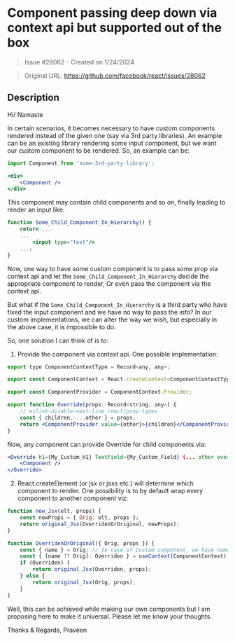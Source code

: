 # Component passing deep down via context api but supported out of the box

> Issue #28062 - Created on 1/24/2024

> Original URL: https://github.com/facebook/react/issues/28062

## Description

Hi/ Namaste

In certain scenarios, it becomes necessary to have custom components rendered instead of the given one (say via 3rd party libraries). An example can be an existing library rendering some input component, but we want our custom component to be rendered. So, an example can be:
```jsx
import Component from 'some-3rd-party-library';

<div>
    <Component />
</div>

```
This component may contain child components and so on, finally leading to render an input like:
```jsx
function Some_Child_Component_In_Hierarchy() {
    return ....
    ...
        <input type="text"/>
    ...;
}

```
Now, one way to have some custom component is to pass some prop via context api and let the `Some_Child_Component_In_Hierarchy` decide the appropriate component to render, Or even pass the component via the context api.

But what if the `Some_Child_Component_In_Hierarchy` is a third party who have fixed the input component and we have no way to pass the info?
In our custom implementations, we can alter the way we wish, but especially in the above case, it is impossible to do.

So, one solution I can think of is to:
1. Provide the component via context api.
One possible implementation:

```jsx
export type ComponentContextType = Record<any, any>;

export const ComponentContext = React.createContext<ComponentContextType>({});

export const ComponentProvider = ComponentContext.Provider;

export function Override(props: Record<string, any>) {
    // eslint-disable-next-line react/prop-types
    const { children, ...other } = props;
    return <ComponentProvider value={other}>{children}</ComponentProvider>;
}
```
Now, any component can provide Override for child components via:
```jsx
<Override h1={My_Custom_H1} TextField={My_Custom_Field} (... other overrides as desired)>
    <Component />
</Override>
```
2. React.createElement (or jsx or jsxs etc.) will determine which component to render. One possibility is to by default wrap every component to another component viz:
```jsx
function new_Jsx(elt, props) {
    const newProps = { Orig: elt, props };
    return original_Jsx(OverridenOrOriginal, newProps);
}

function OverridenOrOriginal({ Orig, props }) {
    const { name } = Orig; // In case of Custom component, we have name else Orig is a string
    const { [name ?? Orig]: Overriden } = useContext(ComponentContext); // We may create a custom hook for this
    if (Overriden) {
        return original_Jsx(Overriden, props);
    } else {
        return original_Jsx(Orig, props);
    }
}
```
Well, this can be achieved while making our own components but I am proposing here to make it universal. Please let me know your thoughts.

Thanks & Regards,
Praveen
